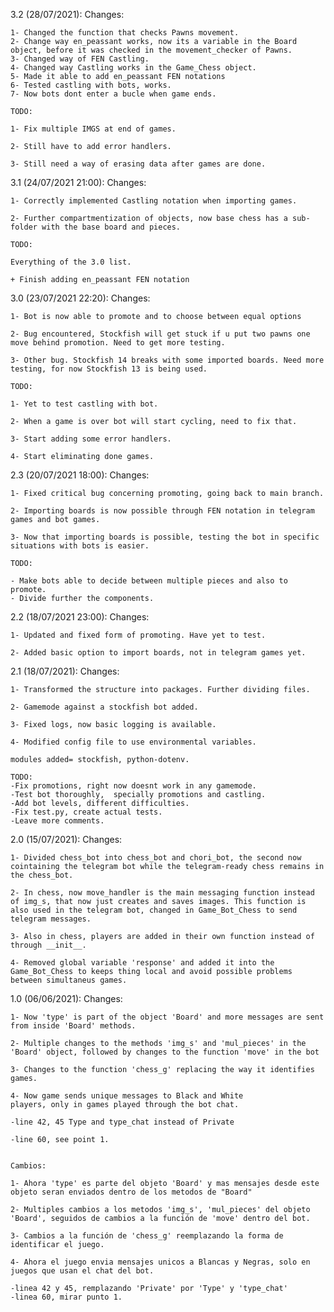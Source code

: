 3.2 (28/07/2021):
    Changes:

    1- Changed the function that checks Pawns movement.
    2- Change way en_peassant works, now its a variable in the Board object, before it was checked in the movement_checker of Pawns.
    3- Changed way of FEN Castling.
    4- Changed way Castling works in the Game_Chess object.  
    5- Made it able to add en_peassant FEN notations
    6- Tested castling with bots, works.
    7- Now bots dont enter a bucle when game ends.

    TODO:

    1- Fix multiple IMGS at end of games. 

    2- Still have to add error handlers.

    3- Still need a way of erasing data after games are done.

3.1 (24/07/2021 21:00):
    Changes:

    1- Correctly implemented Castling notation when importing games.

    2- Further compartmentization of objects, now base chess has a sub-folder with the base board and pieces. 

    TODO:

    Everything of the 3.0 list.

    + Finish adding en_peassant FEN notation

3.0 (23/07/2021 22:20):
    Changes:

    1- Bot is now able to promote and to choose between equal options

    2- Bug encountered, Stockfish will get stuck if u put two pawns one move behind promotion. Need to get more testing.

    3- Other bug. Stockfish 14 breaks with some imported boards. Need more testing, for now Stockfish 13 is being used. 

    TODO:

    1- Yet to test castling with bot.

    2- When a game is over bot will start cycling, need to fix that.

    3- Start adding some error handlers.

    4- Start eliminating done games.

2.3 (20/07/2021 18:00):
    Changes:

    1- Fixed critical bug concerning promoting, going back to main branch.

    2- Importing boards is now possible through FEN notation in telegram games and bot games.

    3- Now that importing boards is possible, testing the bot in specific situations with bots is easier.

    TODO:

    - Make bots able to decide between multiple pieces and also to promote.
    - Divide further the components.

2.2 (18/07/2021 23:00):
    Changes:

    1- Updated and fixed form of promoting. Have yet to test.

    2- Added basic option to import boards, not in telegram games yet.
    
2.1 (18/07/2021):
    Changes:
    
    1- Transformed the structure into packages. Further dividing files.
    
    2- Gamemode against a stockfish bot added.

    3- Fixed logs, now basic logging is available. 

    4- Modified config file to use environmental variables. 

    modules added= stockfish, python-dotenv.

    TODO:
    -Fix promotions, right now doesnt work in any gamemode. 
    -Test bot thoroughly,  specially promotions and castling.
    -Add bot levels, different difficulties. 
    -Fix test.py, create actual tests.
    -Leave more comments.


2.0 (15/07/2021):
    Changes:

    1- Divided chess_bot into chess_bot and chori_bot, the second now cointaining the telegram bot while the telegram-ready chess remains in the chess_bot.

    2- In chess, now move_handler is the main messaging function instead of img_s, that now just creates and saves images. This function is also used in the telegram bot, changed in Game_Bot_Chess to send telegram messages. 

    3- Also in chess, players are added in their own function instead of through __init__.

    4- Removed global variable 'response' and added it into the Game_Bot_Chess to keeps thing local and avoid possible problems between simultaneus games. 


1.0 (06/06/2021):
    Changes:

    1- Now 'type' is part of the object 'Board' and more messages are sent from inside 'Board' methods.

    2- Multiple changes to the methods 'img_s' and 'mul_pieces' in the 'Board' object, followed by changes to the function 'move' in the bot

    3- Changes to the function 'chess_g' replacing the way it identifies games.

    4- Now game sends unique messages to Black and White
    players, only in games played through the bot chat.

    -line 42, 45 Type and type_chat instead of Private

    -line 60, see point 1.


    Cambios:

    1- Ahora 'type' es parte del objeto 'Board' y mas mensajes desde este objeto seran enviados dentro de los metodos de "Board"

    2- Multiples cambios a los metodos 'img_s', 'mul_pieces' del objeto 'Board', seguidos de cambios a la función de 'move' dentro del bot.

    3- Cambios a la función de 'chess_g' reemplazando la forma de identificar el juego.

    4- Ahora el juego envia mensajes unicos a Blancas y Negras, solo en juegos que usan el chat del bot.

    -linea 42 y 45, remplazando 'Private' por 'Type' y 'type_chat'
    -linea 60, mirar punto 1.
